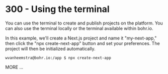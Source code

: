 # 300 - Using the terminal

You can use the terminal to create and publish projects on the platform. You can also use the terminal locally or the terminal available within bohr.io.

In this example, we'll create a Next.js project and name it "my-next-app," then click the "npx create-next-app" button and set your preferences. The project will then be initialized automatically.

```
wvanheemstra@bohr.io:/app $ npx create-next-app

```

MORE ...
